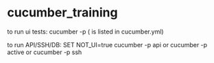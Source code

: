 cucumber_training
=================
to run ui tests:
cucumber -p <profile name>  (<profile name> is listed in cucumber.yml)

to run API/SSH/DB:
SET NOT_UI=true
cucumber -p api
or
cucumber -p active
or
cucumber -p ssh
